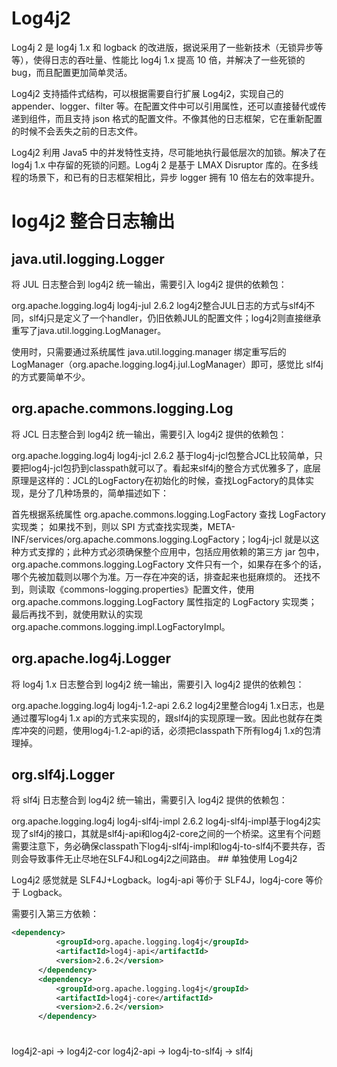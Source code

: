 # Log4j2

Log4j 2 是 log4j 1.x 和 logback 的改进版，据说采用了一些新技术（无锁异步等等），使得日志的吞吐量、性能比 log4j 1.x 提高 10 倍，并解决了一些死锁的 bug，而且配置更加简单灵活。

Log4j2 支持插件式结构，可以根据需要自行扩展 Log4j2，实现自己的 appender、logger、filter 等。在配置文件中可以引用属性，还可以直接替代或传递到组件，而且支持 json 格式的配置文件。不像其他的日志框架，它在重新配置的时候不会丢失之前的日志文件。

Log4j2 利用 Java5 中的并发特性支持，尽可能地执行最低层次的加锁。解决了在 log4j 1.x 中存留的死锁的问题。Log4j 2 是基于 LMAX Disruptor 库的。在多线程的场景下，和已有的日志框架相比，异步 logger 拥有 10 倍左右的效率提升。

# log4j2 整合日志输出

## java.util.logging.Logger

将 JUL 日志整合到 log4j2 统一输出，需要引入 log4j2 提供的依赖包：

<dependency>
          <groupId>org.apache.logging.log4j</groupId>
          <artifactId>log4j-jul</artifactId>
          <version>2.6.2</version>
      </dependency>
log4j2整合JUL日志的方式与slf4j不同，slf4j只是定义了一个handler，仍旧依赖JUL的配置文件；log4j2则直接继承重写了java.util.logging.LogManager。

使用时，只需要通过系统属性 java.util.logging.manager 绑定重写后的 LogManager（org.apache.logging.log4j.jul.LogManager）即可，感觉比 slf4j 的方式要简单不少。

## org.apache.commons.logging.Log

将 JCL 日志整合到 log4j2 统一输出，需要引入 log4j2 提供的依赖包：

<dependency>
          <groupId>org.apache.logging.log4j</groupId>
          <artifactId>log4j-jcl</artifactId>
          <version>2.6.2</version>
      </dependency>
基于log4j-jcl包整合JCL比较简单，只要把log4j-jcl包扔到classpath就可以了。看起来slf4j的整合方式优雅多了，底层原理是这样的：JCL的LogFactory在初始化的时候，查找LogFactory的具体实现，是分了几种场景的，简单描述如下：

首先根据系统属性 org.apache.commons.logging.LogFactory 查找 LogFactory 实现类；
如果找不到，则以 SPI 方式查找实现类，META-INF/services/org.apache.commons.logging.LogFactory；log4j-jcl 就是以这种方式支撑的；此种方式必须确保整个应用中，包括应用依赖的第三方 jar 包中，org.apache.commons.logging.LogFactory 文件只有一个，如果存在多个的话，哪个先被加载则以哪个为准。万一存在冲突的话，排查起来也挺麻烦的。
还找不到，则读取《commons-logging.properties》配置文件，使用 org.apache.commons.logging.LogFactory 属性指定的 LogFactory 实现类；
最后再找不到，就使用默认的实现 org.apache.commons.logging.impl.LogFactoryImpl。

## org.apache.log4j.Logger

将 log4j 1.x 日志整合到 log4j2 统一输出，需要引入 log4j2 提供的依赖包：

<dependency>
          <groupId>org.apache.logging.log4j</groupId>
          <artifactId>log4j-1.2-api</artifactId>
          <version>2.6.2</version>
      </dependency>
log4j2里整合log4j 1.x日志，也是通过覆写log4j 1.x api的方式来实现的，跟slf4j的实现原理一致。因此也就存在类库冲突的问题，使用log4j-1.2-api的话，必须把classpath下所有log4j 1.x的包清理掉。

## org.slf4j.Logger

将 slf4j 日志整合到 log4j2 统一输出，需要引入 log4j2 提供的依赖包：

<dependency>
          <groupId>org.apache.logging.log4j</groupId>
          <artifactId>log4j-slf4j-impl</artifactId>
          <version>2.6.2</version>
      </dependency>
log4j-slf4j-impl基于log4j2实现了slf4j的接口，其就是slf4j-api和log4j2-core之间的一个桥梁。这里有个问题需要注意下，务必确保classpath下log4j-slf4j-impl和log4j-to-slf4j不要共存，否则会导致事件无止尽地在SLF4J和Log4j2之间路由。
## 单独使用 Log4j2

Log4j2 感觉就是 SLF4J+Logback。log4j-api 等价于 SLF4J，log4j-core 等价于 Logback。

需要引入第三方依赖：

```xml
<dependency>
          <groupId>org.apache.logging.log4j</groupId>
          <artifactId>log4j-api</artifactId>
          <version>2.6.2</version>
      </dependency>
      <dependency>
          <groupId>org.apache.logging.log4j</groupId>
          <artifactId>log4j-core</artifactId>
          <version>2.6.2</version>
      </dependency>

```

#

log4j2-api → log4j2-cor
log4j2-api → log4j-to-slf4j → slf4j
